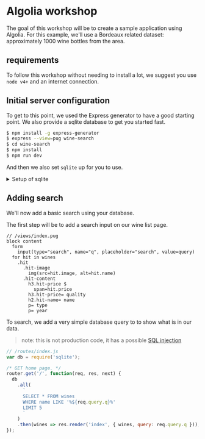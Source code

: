 # Algolia workshop

The goal of this workshop will be to create a sample application using Algolia.
For this example, we'll use a Bordeaux related dataset: approximately 1000 wine bottles from the area.

## requirements

To follow this workshop without needing to install a lot, we suggest you use `node v4+` and an internet connection.

## Initial server configuration

To get to this point, we used the Express generator to have a good starting point. We also provide a sqlite database to get you started fast.

```sh
$ npm install -g express-generator
$ express --view=pug wine-search
$ cd wine-search
$ npm install
$ npm run dev
```

And then we also set `sqlite` up for you to use.

<details>
<summary>Setup of sqlite</summary>

### link the sqlite

add a reference to the sqlite

```js
// /bin/www
var db = require('sqlite');

// replace server.listen(port) with:
Promise.resolve()
  .then(() => db.open('../development.sqlite3', { Promise }))
  .catch(err => console.error(err.stack))
  .then(() => server.listen(port));
```

</details>
 
## Adding search

We'll now add a basic search using your database.

The first step will be to add a search input on our wine list page.

```pug
// /views/index.pug
block content
  form
    input(type="search", name="q", placeholder="search", value=query) 
  for hit in wines
    .hit
      .hit-image
        img(src=hit.image, alt=hit.name)
      .hit-content
        h3.hit-price $
          span=hit.price
        h3.hit-price= quality
        h2.hit-name= name
        p= type
        p= year
```

To search, we add a very simple database query to to show what is in our data. 

> note: this is not production code, it has a possible [SQL injection](https://en.wikipedia.org/wiki/SQL_injection)

```js
// /routes/index.js
var db = require('sqlite');

/* GET home page. */
router.get('/', function(req, res, next) {
  db
    .all(
      `
      SELECT * FROM wines
      WHERE name LIKE '%${req.query.q}%'
      LIMIT 5
      `
    )
    .then(wines => res.render('index', { wines, query: req.query.q }));
});
```
